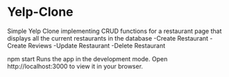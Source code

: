 # Yelp-Clone

Simple Yelp Clone implementing CRUD functions for a restaurant page that displays all the current restaurants in the database
  -Create Restaurant
  -Create Reviews
  -Update Restaurant
  -Delete Restaurant
  
npm start
Runs the app in the development mode.
Open http://localhost:3000 to view it in your browser.

